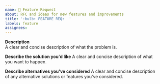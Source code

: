 ```yaml
---
name: 🚀 Feature Request
about: RFC and ideas for new features and improvements
title: ':bulb: FEATURE REQ:  '
labels: feature
assignees:
---
```


**Description**  
A clear and concise description of what the problem is.

**Describe the solution you'd like**
A clear and concise description of what you want to happen. 

**Describe alternatives you've considered**
A clear and concise description of any alternative solutions or features you've considered.